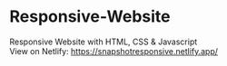 # Responsive-Website
Responsive Website with HTML, CSS &amp; Javascript \
View on Netlify: https://snapshotresponsive.netlify.app/
